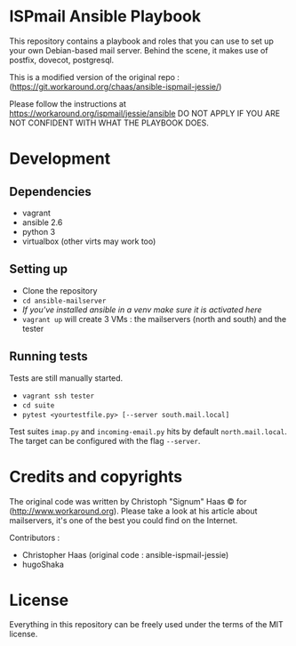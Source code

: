 # ISPmail Ansible Playbook #

This repository contains a playbook and roles that you can use to set up your
own Debian-based mail server. Behind the scene, it makes use of postfix,
 dovecot, postgresql.

This is a modified version of the original repo :
(https://git.workaround.org/chaas/ansible-ispmail-jessie/)

Please follow the instructions at https://workaround.org/ispmail/jessie/ansible
DO NOT APPLY IF YOU ARE NOT CONFIDENT WITH WHAT THE PLAYBOOK DOES.

# Development

## Dependencies

* vagrant
* ansible 2.6
* python 3
* virtualbox (other virts may work too)

## Setting up

* Clone the repository
* `cd ansible-mailserver`
* *If you've installed ansible in a venv make sure it is activated here*
* `vagrant up` will create 3 VMs : the mailservers (north and south) and the tester

## Running tests

Tests are still manually started.
* `vagrant ssh tester`
* `cd suite`
* `pytest <yourtestfile.py> [--server south.mail.local]`

Test suites `imap.py` and `incoming-email.py` hits by default
`north.mail.local`. The target can be configured with the flag `--server`.

# Credits and copyrights #

The original code was written by Christoph "Signum" Haas © for
(http://www.workaround.org).
Please take a look at his article about mailservers, it's one of the best you
could find on the Internet.

Contributors :
- Christopher Haas (original code : ansible-ispmail-jessie)
- hugoShaka

# License

Everything in this repository can be freely used under the terms of the MIT license.

